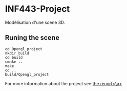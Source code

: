 # INF443-Project

Modélisation d'une scene 3D. 


## Runing the scene


```
cd Opengl_project
mkdir build
cd build
cmake ..
make
cd ..
build/Opengl_project
```

For more information about the project see <a href="Rapport.pdf">the report<\a>

